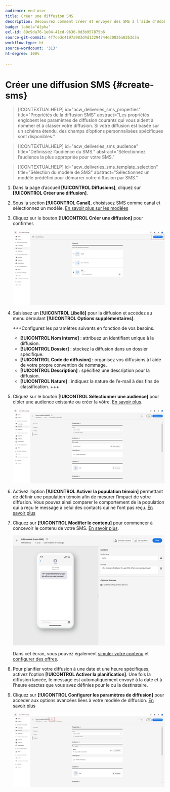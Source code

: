 ```yaml
---
audience: end-user
title: Créer une diffusion SMS
description: Découvrez comment créer et envoyer des SMS à l’aide d’Adobe Campaign Web.
badge: label="Alpha"
exl-id: 89c9da76-1e04-41cd-9636-0d3b957875b6
source-git-commit: 4f7cedc4197a983d4d13294744e30836a0263d3a
workflow-type: ht
source-wordcount: '313'
ht-degree: 100%

---
```


# Créer une diffusion SMS {#create-sms}

>[!CONTEXTUALHELP]
>id="acw_deliveries_sms_properties"
>title="Propriétés de la diffusion SMS"
>abstract="Les propriétés englobent les paramètres de diffusion courants qui vous aident à nommer et à classer votre diffusion. Si votre diffusion est basée sur un schéma étendu, des champs d’options personnalisées spécifiques sont disponibles."

>[!CONTEXTUALHELP]
>id="acw_deliveries_sms_audience"
>title="Définissez l’audience du SMS."
>abstract="Sélectionnez l’audience la plus appropriée pour votre SMS."

>[!CONTEXTUALHELP]
>id="acw_deliveries_sms_template_selection"
>title="Sélection du modèle de SMS"
>abstract="Sélectionnez un modèle prédéfini pour démarrer votre diffusion par SMS."

1. Dans la page d’accueil **[!UICONTROL Diffusions]**, cliquez sur **[!UICONTROL Créer une diffusion]**.

1. Sous la section **[!UICONTROL Canal]**, choisissez SMS comme canal et sélectionnez un modèle. [En savoir plus sur les modèles](../msg/delivery-template.md)

1. Cliquez sur le bouton **[!UICONTROL Créer une diffusion]** pour confirmer.

   ![](assets/sms_create_1.png)

1. Saisissez un **[!UICONTROL Libellé]** pour la diffusion et accédez au menu déroulant **[!UICONTROL Options supplémentaires]**.

   +++Configurez les paramètres suivants en fonction de vos besoins.
   * **[!UICONTROL Nom interne]** : attribuez un identifiant unique à la diffusion.
   * **[!UICONTROL Dossier]** : stockez la diffusion dans un dossier spécifique.
   * **[!UICONTROL Code de diffusion]** : organisez vos diffusions à l’aide de votre propre convention de nommage.
   * **[!UICONTROL Description]** : spécifiez une description pour la diffusion.
   * **[!UICONTROL Nature]** : indiquez la nature de l’e-mail à des fins de classification.
+++

1. Cliquez sur le bouton **[!UICONTROL Sélectionner une audience]** pour cibler une audience existante ou créer la vôtre. [En savoir plus](../audience/about-audiences.md).

   ![](assets/sms_create_2.png)

1. Activez l’option **[!UICONTROL Activer la population témoin]** permettant de définir une population témoin afin de mesurer l’impact de votre diffusion. Vous pouvez ainsi comparer le comportement de la population qui a reçu le message à celui des contacts qui ne l’ont pas reçu. [En savoir plus](../audience/control-group.md)

1. Cliquez sur **[!UICONTROL Modifier le contenu]** pour commencer à concevoir le contenu de votre SMS. [En savoir plus](content-sms.md).

   ![](assets/sms_create_4.png)

   Dans cet écran, vous pouvez également [simuler votre contenu](../preview-test/preview-test.md) et [configurer des offres](../content/offers.md).

1. Pour planifier votre diffusion à une date et une heure spécifiques, activez l’option **[!UICONTROL Activer la planification]**. Une fois la diffusion lancée, le message est automatiquement envoyé à la date et à l’heure exactes que vous avez définies pour le ou la destinataire.

1. Cliquez sur **[!UICONTROL Configurer les paramètres de diffusion]** pour accéder aux options avancées liées à votre modèle de diffusion. [En savoir plus](../advanced-settings/delivery-settings.md)

   ![](assets/sms_create_3.png)
